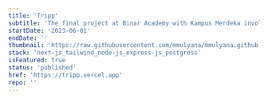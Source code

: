 ```yaml
---
title: 'Tripp'
subtitle: 'The final project at Binar Academy with Kampus Merdeka involves the creation of a flight ticket booking system using Next.js, Tailwind, Express, and Postgres.'
startDate: '2023-06-01'
endDate: ''
thumbnail: 'https://raw.githubusercontent.com/mmulyana/mmulyana.github.io/master/public/thumbnail/tripp.png'
stack: 'next-js_tailwind_node-js_express-js_postgress'
isFeatured: true
status: 'published'
href: 'https://tripp.vercel.app'
repo: ''
---
```

